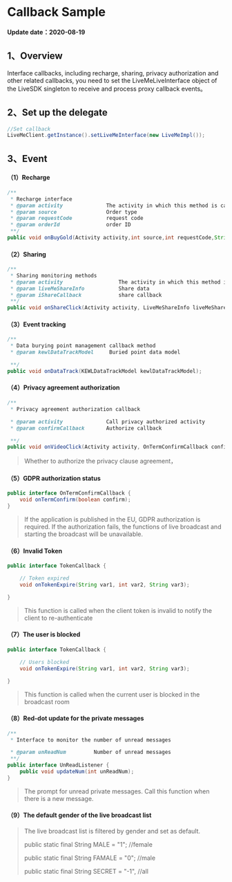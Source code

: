 # Callback Sample

**Update date：2020-08-19**

## <a name='1'></a>1、Overview

Interface callbacks, including recharge, sharing, privacy authorization and other related callbacks, you need to set the LiveMeLiveInterface object of the LiveSDK singleton to receive and process proxy callback events。

## <a name='2'></a>2、Set up the delegate

```java
//Set callback
LiveMeClient.getInstance().setLiveMeInterface(new LiveMeImpl());
```

## <a name='3'></a>3、Event

#### （1）Recharge

```java
/**
 * Recharge interface
 * @param activity              The activity in which this method is called
 * @param source                Order type
 * @param requestCode           request code
 * @param orderId               order ID
 **/
public void onBuyGold(Activity activity,int source,int requestCode,String orderId);
```

#### （2）Sharing

```java
/**
 * Sharing monitoring methods
 * @param activity                  The activity in which this method is called
 * @param liveMeShareInfo           Share data
 * @param iShareCallback            share callback
 **/
public void onShareClick(Activity activity, LiveMeShareInfo liveMeShareInfo, IShareCallback iShareCallback);
```

#### （3）Event tracking

```java
/**
 * Data burying point management callback method
 * @param kewlDataTrackModel     Buried point data model

 **/
public void onDataTrack(KEWLDataTrackModel kewlDataTrackModel);
```

#### （4）Privacy agreement authorization

```java
/**
 * Privacy agreement authorization callback

 * @param activity              Call privacy authorized activity
 * @param confirmCallback       Authorize callback

 **/
public void onVideoClick(Activity activity, OnTermConfirmCallback confirmCallback);
```

> Whether to authorize the privacy clause agreement，

#### （5）GDPR authorization status

```java
public interface OnTermConfirmCallback {
    void onTermConfirm(boolean confirm);
}
```

> If the application is published in the EU, GDPR authorization is required. If the authorization fails, the functions of live broadcast and starting the broadcast will be unavailable.

#### （6）Invalid Token

```java
public interface TokenCallback {

    // Token expired
    void onTokenExpire(String var1, int var2, String var3);

}
```

> This function is called when the client token is invalid to notify the client to re-authenticate

#### （7）The user is blocked

```java
public interface TokenCallback {

    // Users blocked
    void onTokenExpire(String var1, int var2, String var3);

}
```

> This function is called when the current user is blocked in the broadcast room

#### （8）Red-dot update for the private messages
```java
/**
 * Interface to monitor the number of unread messages

 * @param unReadNum         Number of unread messages
 **/
public interface UnReadListener {
    public void updateNum(int unReadNum);
}
```

> The prompt for unread private messages. Call this function when there is a new message.

#### （9）The default gender of the live broadcast list

> The live broadcast list is filtered by gender and set as default.
>
> public static final String MALE = "1"; //female
>
> public static final String FAMALE = "0"; //male
>
> public static final String SECRET = "-1", //all
